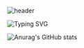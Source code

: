 ![header](https://capsule-render.vercel.app/api?type=waving&color=002c5f&height=140&animation=fadeIn&section=header&text=😎&fontColor=E5EDF2&fontSize=35&fontAlign=80&fontAlignY=40&animation=fadeIn)

![Typing SVG](https://readme-typing-svg.demolab.com?font=Carter+One&size=30&pause=1000&color=0050AC&background=FF080800&center=true&vCenter=true&width=1000&lines=Jit+Hoon+%2B+Git+Hub+%3D+Jit+Hub)

![Anurag's GitHub stats](https://github-readme-stats.vercel.app/api?username=JitHoon&theme=github_dark_dimmed&show_icons=true)
